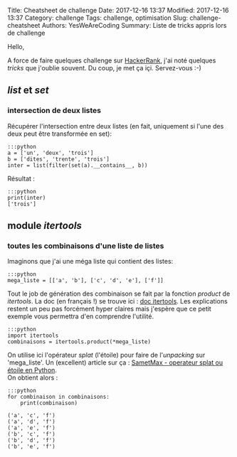 Title: Cheatsheet de challenge
Date: 2017-12-16 13:37
Modified: 2017-12-16 13:37
Category: challenge
Tags: challenge, optimisation
Slug: challenge-cheatsheet
Authors: YesWeAreCoding
Summary: Liste de tricks appris lors de challenge

Hello,

A force de faire quelques challenge sur [HackerRank](https://www.hackerrank.com/yeswearecoding), j'ai
noté quelques *tricks* que j'oublie souvent. Du coup, je met ça içi. Servez-vous :-)


## *list* et *set*

### intersection de deux listes
Récupérer l'intersection entre deux listes (en fait, uniquement si l'une des deux peut être transformée en set):

    :::python
    a = ['un', 'deux', 'trois']
    b = ['dites', 'trente', 'trois']
    inter = list(filter(set(a).__contains__, b))


Résultat :

    :::python
    print(inter)
    ['trois']


## module *itertools*

### toutes les combinaisons d'une liste de listes
Imaginons que j'ai une méga liste qui contient des listes:  

    :::python
    mega_liste = [['a', 'b'], ['c', 'd', 'e'], ['f']]

Tout le job de génération des combinaison se fait par la fonction *product* de *itertools*. La doc (en français !) se trouve ici : [doc itertools](https://docs.python.org/fr/3.6/library/itertools.html#itertools.product). Les explications restent un peu pas forcément hyper claires mais j'espère que ce petit exemple vous permettra d'en comprendre l'utilité.  

    :::python
    import itertools
    combinaisons = itertools.product(*mega_liste)

On utilise ici l'opérateur *splat* (l'étoile) pour faire de l'*unpacking* sur 'mega_liste'. Un (excellent) article sur ça : [SametMax - operateur splat ou étoile en Python](http://sametmax.com/operateur-splat-ou-etoile-en-python/).  
On obtient alors :  

    :::python
    for combinaison in combinaisons:
        print(combinaison)
    
    ('a', 'c', 'f')
    ('a', 'd', 'f')
    ('a', 'e', 'f')
    ('b', 'c', 'f')
    ('b', 'd', 'f')
    ('b', 'e', 'f')